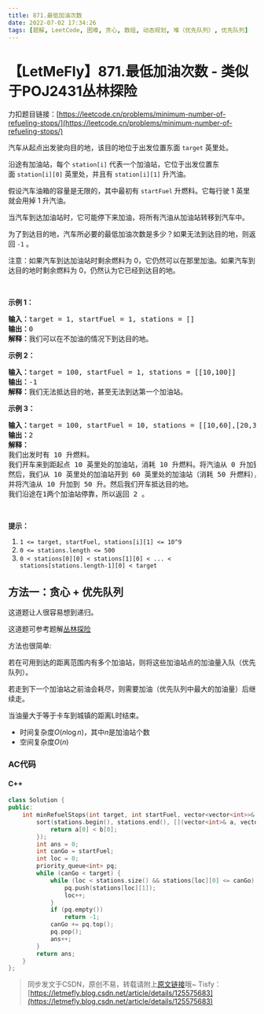 ```yaml
---
title: 871.最低加油次数
date: 2022-07-02 17:34:26
tags: [题解, LeetCode, 困难, 贪心, 数组, 动态规划, 堆（优先队列）, 优先队列]
---
```


# 【LetMeFly】871.最低加油次数 - 类似于POJ2431丛林探险

力扣题目链接：[https://leetcode.cn/problems/minimum-number-of-refueling-stops/](https://leetcode.cn/problems/minimum-number-of-refueling-stops/)

<p>汽车从起点出发驶向目的地，该目的地位于出发位置东面 <code>target</code>&nbsp;英里处。</p>

<p>沿途有加油站，每个&nbsp;<code>station[i]</code>&nbsp;代表一个加油站，它位于出发位置东面&nbsp;<code>station[i][0]</code>&nbsp;英里处，并且有&nbsp;<code>station[i][1]</code>&nbsp;升汽油。</p>

<p>假设汽车油箱的容量是无限的，其中最初有&nbsp;<code>startFuel</code>&nbsp;升燃料。它每行驶 1 英里就会用掉 1 升汽油。</p>

<p>当汽车到达加油站时，它可能停下来加油，将所有汽油从加油站转移到汽车中。</p>

<p>为了到达目的地，汽车所必要的最低加油次数是多少？如果无法到达目的地，则返回 <code>-1</code> 。</p>

<p>注意：如果汽车到达加油站时剩余燃料为 0，它仍然可以在那里加油。如果汽车到达目的地时剩余燃料为 0，仍然认为它已经到达目的地。</p>

<p>&nbsp;</p>

<p><strong>示例 1：</strong></p>

<pre><strong>输入：</strong>target = 1, startFuel = 1, stations = []
<strong>输出：</strong>0
<strong>解释：</strong>我们可以在不加油的情况下到达目的地。
</pre>

<p><strong>示例 2：</strong></p>

<pre><strong>输入：</strong>target = 100, startFuel = 1, stations = [[10,100]]
<strong>输出：</strong>-1
<strong>解释：</strong>我们无法抵达目的地，甚至无法到达第一个加油站。
</pre>

<p><strong>示例 3：</strong></p>

<pre><strong>输入：</strong>target = 100, startFuel = 10, stations = [[10,60],[20,30],[30,30],[60,40]]
<strong>输出：</strong>2
<strong>解释：</strong>
我们出发时有 10 升燃料。
我们开车来到距起点 10 英里处的加油站，消耗 10 升燃料。将汽油从 0 升加到 60 升。
然后，我们从 10 英里处的加油站开到 60 英里处的加油站（消耗 50 升燃料），
并将汽油从 10 升加到 50 升。然后我们开车抵达目的地。
我们沿途在1两个加油站停靠，所以返回 2 。
</pre>

<p>&nbsp;</p>

<p><strong>提示：</strong></p>

<ol>
	<li><code>1 &lt;= target, startFuel, stations[i][1] &lt;= 10^9</code></li>
	<li><code>0 &lt;= stations.length &lt;= 500</code></li>
	<li><code>0 &lt; stations[0][0] &lt; stations[1][0] &lt; ... &lt; stations[stations.length-1][0] &lt; target</code></li>
</ol>

## 方法一：贪心 + 优先队列

这道题让人很容易想到递归。

这道题可参考题解[丛林探险](https://blog.csdn.net/Tisfy/article/details/122611633)

方法也很简单:

若在可用到达的距离范围内有多个加油站，则将这些加油站点的加油量入队（优先队列）。

若走到下一个加油站之前油会耗尽，则需要加油（优先队列中最大的加油量）后继续走。

当油量大于等于卡车到城镇的距离L时结束。

+ 时间复杂度$O(n\log n)$，其中$n$是加油站个数
+ 空间复杂度$O(n)$

### AC代码

#### C++

```cpp
class Solution {
public:
    int minRefuelStops(int target, int startFuel, vector<vector<int>>& stations) {
        sort(stations.begin(), stations.end(), [](vector<int>& a, vector<int>& b) {
            return a[0] < b[0];
        });
        int ans = 0;
        int canGo = startFuel;
        int loc = 0;
        priority_queue<int> pq;
        while (canGo < target) {
            while (loc < stations.size() && stations[loc][0] <= canGo) {
                pq.push(stations[loc][1]);
                loc++;
            }
            if (pq.empty())
                return -1;
            canGo += pq.top();
            pq.pop();
            ans++;
        }
        return ans;
    }
};
```


> 同步发文于CSDN，原创不易，转载请附上[原文链接](https://blog.letmefly.xyz/2022/07/02/LeetCode%200871.%E6%9C%80%E4%BD%8E%E5%8A%A0%E6%B2%B9%E6%AC%A1%E6%95%B0/)哦~
> Tisfy：[https://letmefly.blog.csdn.net/article/details/125575683](https://letmefly.blog.csdn.net/article/details/125575683)

